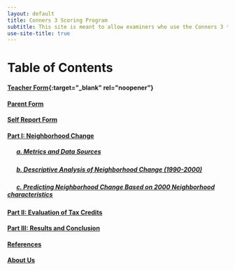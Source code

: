 ```yaml
---
layout: default
title: Conners 3 Scoring Program
subtitle: This site is meant to allow examiners who use the Conners 3 to score responses quickly in place of hand scoring.
use-site-title: true
---
```


# Table of Contents

#### [Teacher Form](https://nicholas4904.shinyapps.io/Conners3_Teacher_Input/){:target="_blank" rel="noopener"}
#### [Parent Form](https://nicholas4904.shinyapps.io/Parent_Input/)
#### [Self Report Form](https://nicholas4904.shinyapps.io/SelfReport_Input/)

#### [Part I: Neighborhood Change](https://watts-college.github.io/project-cpp-528-2023s-team-04/pages/part-1a)

##### &ensp; &ensp; [a. Metrics and Data Sources](https://watts-college.github.io/project-cpp-528-2023s-team-04/pages/part-1a)
##### &ensp; &ensp; [b. Descriptive Analysis of Neighborhood Change (1990-2000)](https://watts-college.github.io/project-cpp-528-2023s-team-04/pages/part-1b)
##### &ensp; &ensp; [c. Predicting Neighborhood Change Based on 2000 Neighborhood characteristics](https://watts-college.github.io/project-cpp-528-2023s-team-04/pages/part-1c)
  
#### [Part II: Evaluation of Tax Credits](https://watts-college.github.io/project-cpp-528-2023s-team-04/pages/part-2)
#### [Part III: Results and Conclusion](https://watts-college.github.io/project-cpp-528-2023s-team-04/pages/Conclusion)
#### [References](https://watts-college.github.io/project-cpp-528-2023s-team-04/pages/References)
#### [About Us](https://watts-college.github.io/project-cpp-528-2023s-team-04/pages/About_Us)
